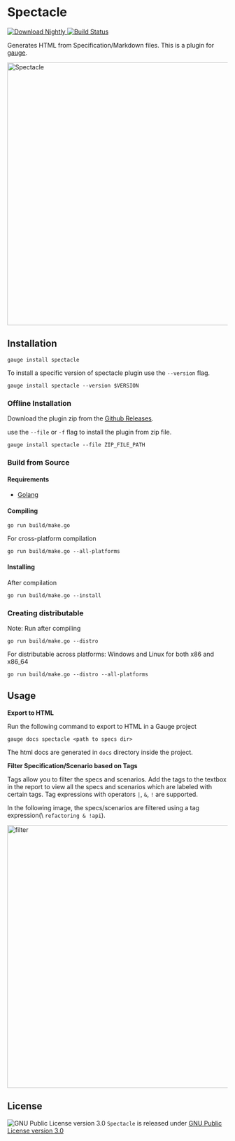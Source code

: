 Spectacle
=========

[ ![Download Nightly](https://api.bintray.com/packages/gauge/spectacle/Nightly/images/download.svg) ](https://bintray.com/gauge/spectacle/Nightly/_latestVersion)
[![Build Status](https://travis-ci.org/getgauge/spectacle.svg?branch=master)](https://travis-ci.org/getgauge/spectacle)

Generates HTML from Specification/Markdown files. This is a plugin for [gauge](http://getgauge.io).

<img src="https://github.com/getgauge/spectacle/raw/master/images/spectacle.png" alt="Spectacle" style="width: 600px;"/>


Installation
------------

```
gauge install spectacle
```
To install a specific version of spectacle plugin use the ``--version`` flag.

```
gauge install spectacle --version $VERSION
```

### Offline Installation

Download the plugin zip from the [Github Releases](https://github.com/getgauge/spectacle/releases).

use the ``--file`` or ``-f`` flag to install the plugin from  zip file.

```
gauge install spectacle --file ZIP_FILE_PATH
```



### Build from Source

#### Requirements
* [Golang](http://golang.org/)

#### Compiling

```
go run build/make.go
```

For cross-platform compilation

```
go run build/make.go --all-platforms
```

#### Installing
After compilation

```
go run build/make.go --install
```

### Creating distributable

Note: Run after compiling

```
go run build/make.go --distro
```

For distributable across platforms: Windows and Linux for both x86 and x86_64

```
go run build/make.go --distro --all-platforms
```

Usage
-----

**Export to HTML**

Run the following command to export to HTML in a Gauge project

```
gauge docs spectacle <path to specs dir>
```

The html docs are generated in `docs` directory inside the project.

**Filter Specification/Scenario based on Tags**

Tags allow you to filter the specs and scenarios. Add the tags to the
textbox in the report to view all the specs and scenarios which are
labeled with certain tags. Tag expressions with operators ``|``, ``&``,
``!`` are supported.

In the following image, the specs/scenarios are filtered using a tag expression(\ ``refactoring & !api``).

<img src="https://github.com/getgauge/spectacle/raw/master/images/filter_tags.png" alt="filter" style="width: 600px;"/>



License
-------

![GNU Public License version 3.0](http://www.gnu.org/graphics/gplv3-127x51.png)
`Spectacle` is released under [GNU Public License version 3.0](http://www.gnu.org/licenses/gpl-3.0.txt)
